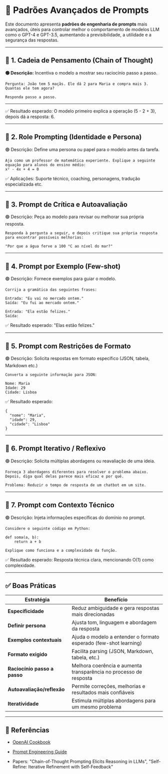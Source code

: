 # 🧠 Padrões Avançados de Prompts

Este documento apresenta **padrões de engenharia de prompts** mais avançados, úteis para controlar melhor o comportamento de modelos LLM como o GPT-4 e GPT-3.5, aumentando a previsibilidade, a utilidade e a segurança das respostas.

---

## 🧩 1. Cadeia de Pensamento (Chain of Thought)

**🟢 Descrição:** Incentiva o modelo a mostrar seu raciocínio passo a passo.

```text
Pergunta: João tem 5 maçãs. Ele dá 2 para Maria e compra mais 3. Quantas ele tem agora?

Responda passo a passo.
```
---
✅ Resultado esperado:
O modelo primeiro explica a operação (5 - 2 + 3), depois dá a resposta: 6.

---

## 🧩 2. Role Prompting (Identidade e Persona)

🟢 Descrição: Define uma persona ou papel para o modelo antes da tarefa.
```
Aja como um professor de matemática experiente. Explique a seguinte equação para alunos do ensino médio:
x² - 4x + 4 = 0
```
✅ Aplicações: Suporte técnico, coaching, personagens, tradução especializada etc.

---

## 🧩 3. Prompt de Crítica e Autoavaliação

🟢 Descrição: Peça ao modelo para revisar ou melhorar sua própria resposta.
```
Responda à pergunta a seguir, e depois critique sua própria resposta para encontrar possíveis melhorias:

"Por que a água ferve a 100 °C ao nível do mar?"
```
---

## 🧩 4. Prompt por Exemplo (Few-shot)

🟢 Descrição: Fornece exemplos para guiar o modelo.
```
Corrija a gramática das seguintes frases:

Entrada: "Eu vai no mercado ontem."
Saída: "Eu fui ao mercado ontem."

Entrada: "Ela estão felizes."
Saída:
```
✅ Resultado esperado:
"Elas estão felizes."

---

## 🧩 5. Prompt com Restrições de Formato

🟢 Descrição: Solicita respostas em formato específico (JSON, tabela, Markdown etc.)
```
Converta a seguinte informação para JSON:

Nome: Maria  
Idade: 29  
Cidade: Lisboa
```
✅ Resultado esperado:
```
{
  "nome": "Maria",
  "idade": 29,
  "cidade": "Lisboa"
}
```
---

## 🧩 6. Prompt Iterativo / Reflexivo

🟢 Descrição: Solicita múltiplas abordagens ou reavaliação de uma ideia.
```
Forneça 3 abordagens diferentes para resolver o problema abaixo. Depois, diga qual delas parece mais eficaz e por quê.

Problema: Reduzir o tempo de resposta de um chatbot em um site.
```
---

## 🧩 7. Prompt com Contexto Técnico

🟢 Descrição: Injeta informações específicas do domínio no prompt.
```
Considere o seguinte código em Python:

def soma(a, b):
    return a + b

Explique como funciona e a complexidade da função.
```
✅ Resultado esperado:
Resposta técnica clara, mencionando O(1) como complexidade.

---

## ✅ Boas Práticas

| Estratégia                  | Benefício                                                         |
|-----------------------------|-------------------------------------------------------------------|
| **Especificidade**          | Reduz ambiguidade e gera respostas mais direcionadas              |
| **Definir persona**         | Ajusta tom, linguagem e abordagem da resposta                     |
| **Exemplos contextuais**    | Ajuda o modelo a entender o formato esperado (few-shot learning)  |
| **Formato exigido**         | Facilita parsing (JSON, Markdown, tabela, etc.)                   |
| **Raciocínio passo a passo**| Melhora coerência e aumenta transparência no processo de resposta |
| **Autoavaliação/reflexão**  | Permite correções, melhorias e resultados mais confiáveis         |
| **Iteratividade**           | Estimula múltiplas abordagens para um mesmo problema              |

---

## 📘 Referências

* [OpenAI Cookbook](https://github.com/openai/openai-cookbook)

* [Prompt Engineering Guide](https://github.com/dair-ai/Prompt-Engineering-Guide)

* Papers: "Chain-of-Thought Prompting Elicits Reasoning in LLMs", "Self-Refine: Iterative Refinement with Self-Feedback"

